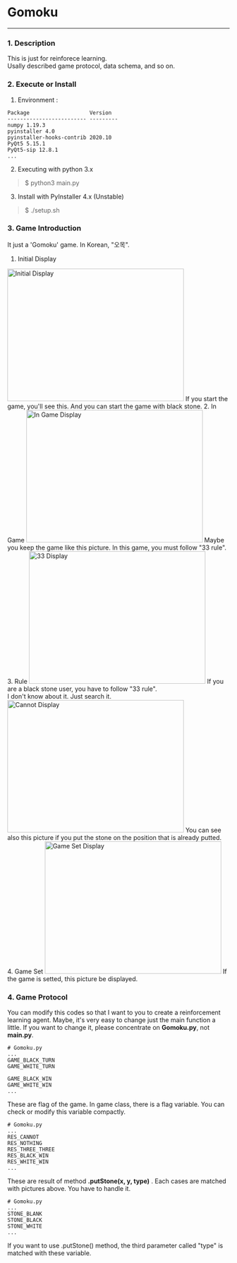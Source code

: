 # Gomoku
---
### 1. Description
This is just for reinforece learning.<br>
Usally described game protocol, data schema, and so on.<br>

### 2. Execute or Install
1. Environment :
```
Package					  Version
------------------------- ---------
numpy 1.19.3
pyinstaller 4.0
pyinstaller-hooks-contrib 2020.10
PyQt5 5.15.1
PyQt5-sip 12.8.1
...
```
2. Executing with python 3.x
> $ python3 main.py

3. Install with PyInstaller 4.x (Unstable)
> $ ./setup.sh

### 3. Game Introduction
It just a 'Gomoku' game. In Korean, "오목".
1. Initial Display
<img src="https://github.com/ndo04343/Gomoku/tree/main/pic/pic_init.png" alt="Initial Display" width="400" height="300">
If you start the game, you'll see this. And you can start the game with black stone.
2. In Game
<img src="https://github.com/ndo04343/Gomoku/tree/main/pic/pic_ingame.png" alt="In Game Display" width="400" height="300">
Maybe you keep the game like this picture. In this game, you must follow "33 rule".
3. Rule
<img src="https://github.com/ndo04343/Gomoku/tree/main/pic/pic_three_three.png" alt="33 Display" width="400" height="300">
If you are a black stone user, you have to follow "33 rule".<br>
I don't know about it. Just search it.
<br>
<img src="https://github.com/ndo04343/Gomoku/tree/main/pic/pic_cannot.png" alt="Cannot Display" width="400" height="300">
You can see also this picture if you put the stone on the position that is already putted. <br>
4. Game Set
<img src="https://github.com/ndo04343/Gomoku/tree/main/pic/pic_white_win.png" alt="Game Set Display" width="400" height="300">
If the game is setted, this picture be displayed.

 ### 4. Game Protocol
 You can modify this codes so that I want to you to create a reinforcement learning agent. Maybe, it's very easy to change just the main function a little. If you want to change it, please concentrate on <strong>Gomoku.py</strong>, not <strong>main.py</strong>.
```
# Gomoku.py
...
GAME_BLACK_TURN 
GAME_WHITE_TURN

GAME_BLACK_WIN
GAME_WHITE_WIN
...
```
These are flag of the game. In game class, there is a flag variable.
You can check or modify this variable compactly.
```
# Gomoku.py
...
RES_CANNOT
RES_NOTHING
RES_THREE_THREE
RES_BLACK_WIN
RES_WHITE_WIN
...
```
These are result of method <strong>.putStone(x, y, type)</strong> . Each cases are matched with pictures above. You have to handle it.
```
# Gomoku.py
...
STONE_BLANK
STONE_BLACK
STONE_WHITE 
...
```
If you want to use .putStone() method, the third parameter called "type" is matched with these variable. 
